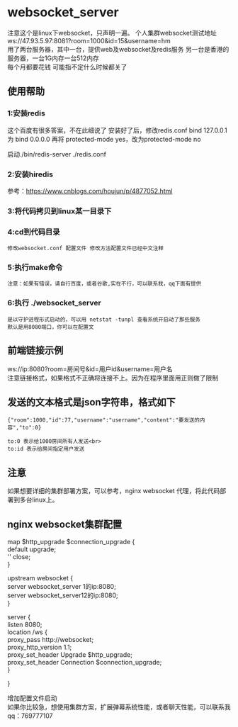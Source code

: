 # websocket_server
   注意这个是linux下websocket，只声明一遍。
   个人集群websocket测试地址  
   ws://47.93.5.97:8081?room=1000&id=15&username=hm  
   用了两台服务器，其中一台，提供web及websocket及redis服务 另一台是香港的服务器，一台1G内存一台512内存  
   每个月都要花钱 可能指不定什么时候都关了

## 使用帮助<br>

### 1:安装redis<br>
   这个百度有很多答案，不在此细说了
   安装好了后，修改redis.conf bind 127.0.0.1 为 bind 0.0.0.0 再将 protected-mode yes，改为protected-mode no
  
   启动./bin/redis-server ./redis.conf   
### 2:安装hiredis<br>
   参考：https://www.cnblogs.com/houjun/p/4877052.html  
### 3:将代码拷贝到linux某一目录下
### 4:cd到代码目录
    修改websocket.conf 配置文件 修改方法配置文件已经中文注释
### 5:执行make命令
    注意：如果有错误，请自行百度，或者谷歌,实在不行，可以联系我，qq下面有提供
### 6:执行 ./websocket_server
    是以守护进程形式启动的，可以用 netstat -tunpl 查看系统开启动了那些服务
    默认是用8080端口，你可以在配置文

## 前端链接示例
ws://ip:8080?room=房间号&id=用户id&username=用户名 <br>
注意链接格式，如果格式不正确将连接不上。因为在程序里面用正则做了限制<br>
## 发送的文本格式是json字符串，格式如下
	{"room":1000,"id":77,"username":"username","content":"要发送的内容","to":0}

	to:0 表示给1000房间所有人发送<br>
	to:id 表示给房间指定用户发送

     
注意
--------
如果想要详细的集群部署方案，可以参考，nginx websocket 代理，将此代码部署到多台linux上。<br>

## nginx websocket集群配置
map $http_upgrade $connection_upgrade {<br>
    default upgrade;  
    '' close;  
}

upstream websocket {  
    server websocket_server 1的ip:8080;  
    server websocket_server12的ip:8080;  
}  

server {  
    listen 8080;  
    location /ws {  
        proxy_pass http://websocket;  
        proxy_http_version 1.1;  
        proxy_set_header Upgrade $http_upgrade;  
        proxy_set_header Connection $connection_upgrade;  
    }  

}  

增加配置文件启动<br>
如果你比较急，想使用集群方案，扩展弹幕系统性能，或者聊天性能，可以联系我qq：769777107
